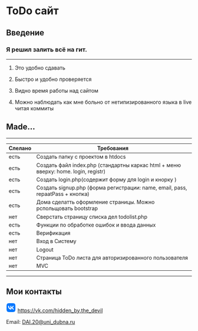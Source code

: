 # ToDo сайт

## Введение

### Я решил залить всё на гит.
-----------------------------------------------------

1. Это удобно сдавать

2. Быстро и удобно проверяется

3. Видно время работы над сайтом

4. Можно наблюдать как мне больно от нетипизированного языка в live читая коммиты

## Made...
-----------------------------------------------------

Слелано | Требования 
--------|-----------
 есть   | Создать папку с проектом в htdocs
 есть   | Создать файл index.php (стандартны каркас html + меню вверху: home. login, registr)
 есть   | Создать login.php(содержит форму для login и кнорку )
 есть   | Создать signup.php (форма регистрации: name, email, pass, repaatPass + кнопка)
 есть   | Дома сделатть оформление страницы. Можно рспольщовать bootstrap
 нет    | Сверстать страницу списка дел todolist.php
 есть   | Функции по обработке ошибок и ввода данных
 есть   | Верификация
 нет    | Вход в Систему
 нет    | Logout
 нет    | Страница ToDo листа для авторизированного пользователя
 нет    | MVC
-------------------------------------------------------
## Мои контакты
![vk](image/vk_icon.png)  https://vk.com/hidden_by.the_devil

Email: DAI.20@uni_dubna.ru



